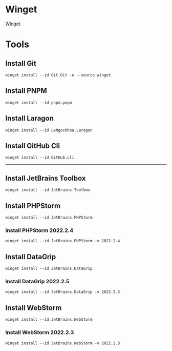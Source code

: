 # Winget
[Winget](https://winget.run/)

# Tools

## Install Git
```
winget install --id Git.Git -e --source winget
```
## Install PNPM
```
winget install --id pnpm.pnpm
```
## Install Laragon
```
winget install --id LeNgocKhoa.Laragon
```
## Install GitHub Cli
```
winget install --id GitHub.cli
```
---
## Install JetBrains Toolbox
```
winget install --id JetBrains.Toolbox
```
## Install PHPStorm
```
winget install --id JetBrains.PHPStorm
```
### Install PHPStorm 2022.2.4
```
winget install --id JetBrains.PHPStorm -v 2022.2.4
```

## Install DataGrip
```
winget install --id JetBrains.DataGrip
```
### Install DataGrip 2022.2.5
```
winget install --id JetBrains.DataGrip -v 2022.2.5
```

## Install WebStorm
```
winget install --id JetBrains.WebStorm
```
### Install WebStorm 2022.2.3
```
winget install --id JetBrains.WebStorm -v 2022.2.3
```
